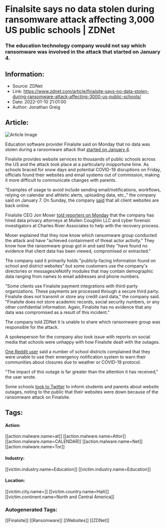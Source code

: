 # Finalsite says no data stolen during ransomware attack affecting 3,000 US public schools | ZDNet
### The education technology company would not say which ransomware was involved in the attack that started on January 4.

## Information:
+ Source: ZDNet
+ Link: https://www.zdnet.com/article/finalsite-says-no-data-stolen-during-ransomware-attack-affecting-3000-us-public-schools/
+ Date: 2022-01-10 21:01:00
+ Author: Jonathan Greig


## Article:
![Article Image](https://www.zdnet.com/a/img/resize/d817aaa31e93ca05e0483cdaf80221550f8089e1/2021/03/23/d1aa4334-cf84-4af9-8189-7586ee521574/school-classroom.jpg?width=770&height=578&fit=crop&auto=webp)

Education software provider Finalsite said on Monday that no data was stolen during a ransomware attack that [started on January 4](https://www.zdnet.com/article/ransomware-attack-on-finalsite-disrupting-email-services-at-thousands-of-schools/). 

Finalsite provides website services to thousands of public schools across the US and the attack took place at a particularly inopportune time. As schools braced for snow days and potential COVID-19 disruptions on Friday, officials found their websites and email systems out of commission, making it more difficult to communicate changes with parents. 

"Examples of usage to avoid include sending email/notifications, workflows, relying on calendar and athletic alerts, uploading data, etc.," the company said on January 7. On Sunday, the company [said](https://www.finalsite.com/about-finalsite/press-relations) that all client websites are back online.

Finalsite CEO Jon Moser [told reporters on Monday](https://f.hubspotusercontent20.net/hubfs/211526/Finalsite%20Forensic%20Investigation%20Memorandum%20and%20FAQ.pdf) that the company has hired data privacy attorneys at Mullen Coughlin LLC and cyber forensic investigators at Charles River Associates to help with the recovery process. 

Moser explained that they now know which ransomware group conducted the attack and have "achieved containment of threat actor activity." They know how the ransomware group got in and said they "have found no evidence that client data has been viewed, compromised or extracted."

The company said it primarily holds "publicly-facing information found on school and district websites" but some customers use the company's directories or messages/eNotify modules that may contain demographic data ranging from names to email addresses and phone numbers. 

"Some clients use Finalsite payment integrations with third-party organizations. These payments are processed through a secure third party. Finalsite does not transmit or store any credit card data," the company said. "Finalsite does not store academic records, social security numbers, or any other confidential information. Again, Finalsite has no evidence that any data was compromised as a result of this incident."






The company told ZDNet it is unable to share which ransomware group was responsible for the attack. 

A spokesperson for the company also took issue with reports on social media that schools were unhappy with how Finalsite dealt with the outages. 

[One Reddit user](https://www.reddit.com/r/sysadmin/comments/rxnze3/thousands_of_school_websites_have_been_down_for_3/) said a number of school districts complained that they were unable to use their emergency notification system to warn their communities about closures due to weather or COVID-19 protocol.  

"The impact of this outage is far greater than the attention it has received," the user wrote.

Some schools [took to Twitter](https://twitter.com/stjohnsprep/status/1478741977504133123?ref_src=twsrc%5Etfw%7Ctwcamp%5Etweetembed%7Ctwterm%5E1478741977504133123%7Ctwgr%5E%7Ctwcon%5Es1_&ref_url=https%3A%2F%2Ftherecord.media%2Ffinalsite-discloses-ransomware-attack-that-crippled-websites-for-8000-schools%2F) to inform students and parents about website outages, noting to the public that their websites were down because of the ransomware attack on Finalsite. 





## Tags:

#### Action:
[[action.malware.name=at]] [[action.malware.name=Attor]] [[action.malware.name=CALENDAR]] [[action.malware.name=Net]] [[action.malware.name=Tor]]

#### Industry:
[[victim.industry.name=Education]] [[victim.industry.name=Education]]

#### Location:
[[victim.city.name=]] [[victim.country.name=Haiti]] [[victim.continent.name=North and Central America]]

### Autogenerated Tags:
[[Finalsite]] [[Ransomware]] [[Websites]] [[ZDNet]]

